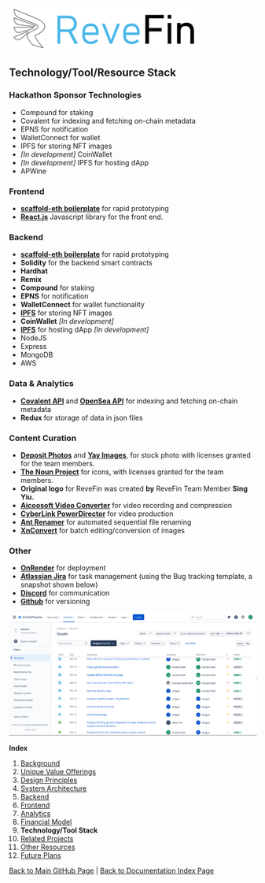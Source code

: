 ![Logo](./img/logo.png) 

## Technology/Tool/Resource Stack


### Hackathon Sponsor Technologies

- Compound for staking
- Covalent for indexing and fetching on-chain metadata
- EPNS for notification
- WalletConnect for wallet
- IPFS for storing NFT images
- *[In development]* CoinWallet
- *[In development]* IPFS for hosting dApp
- APWine


### Frontend
- **[scaffold-eth boilerplate](https://github.com/scaffold-eth/scaffold-eth)** for rapid prototyping
- **[React.js](https://reactjs.org/)** Javascript library for the front end. 


### Backend
- **[scaffold-eth boilerplate](https://github.com/scaffold-eth/scaffold-eth)** for rapid prototyping
- **Solidity** for the backend smart contracts
- **Hardhat**
- **Remix**
- **Compound** for staking
- **EPNS** for notification
- **WalletConnect** for wallet functionality
- **[IPFS](https://ipfs.io/)** for storing NFT images
- **CoinWallet** *[In development]* 
- **[IPFS](https://ipfs.io/)** for hosting dApp *[In development]* 
- NodeJS
- Express
- MongoDB
- AWS


### Data & Analytics
- **[Covalent API](https://www.covalenthq.com/docs/api/#/0/0/USD/1)** and **[OpenSea API](https://docs.opensea.io/reference/api-overview)** for indexing and fetching on-chain metadata
- **Redux** for storage of data in json files


### Content Curation
- **[Deposit Photos](https://depositphotos.com)** and **[Yay Images](https://yayimages.com)**, for stock photo with licenses granted for the team members.
- **[The Noun Project](https://thenounproject.com)** for icons, with licenses granted for the team members. 
- **Original logo** for ReveFin was created **by** ReveFin Team Member **Sing Yiu.**
- **[Aicoosoft Video Converter](https://www.aicoosoft.com/video-converter.html)** for video recording and compression
- **[CyberLink PowerDirector](https://www.cyberlink.com/products/powerdirector-video-editing-software/overview_en_US.html)** for video production
- **[Ant Renamer](https://antp.be/software/renamer)** for automated sequential file renaming
- **[XnConvert](https://www.xnview.com/en/xnconvert/)** for batch editing/conversion of images


### Other
- **[OnRender](https://onrender.com)** for deployment
- **[Atlassian Jira](https://atlassian.com)** for task management (using the Bug tracking template, a snapshot shown below)
- **[Discord](https://discord.com)** for communication
- **[Github](https://github.com)** for versioning

![Atlassian Jira](./img/Screenshot_Jira.png) 


**Index**

1. [Background](Background.md)
2. [Unique Value Offerings](UniqueValueOfferings.md)
3. [Design Principles](DesignPrinciples.md)
4. [System Architecture](SystemArchitecture.md)
5. [Backend](Backend.md)
6. [Frontend](Frontend.md)
7. [Analytics](Analytics.md)
8. [Financial Model](FinancialModel.md)
9. **Technology/Tool Stack**
10. [Related Projects](RelatedProjects.md)
11. [Other Resources](OtherResources.md)
12. [Future Plans](FuturePlans.md)

<hline></hline>

[Back to Main GitHub Page](../README.md) | [Back to Documentation Index Page](Documentation.md)
